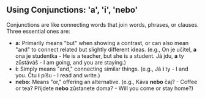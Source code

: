 ## Using Conjunctions: 'a', 'i', 'nebo'

Conjunctions are like connecting words that join words, phrases, or clauses. Three essential ones are:

*   __a:__ Primarily means "but" when showing a contrast, or can also mean "and" to connect related but slightly different ideas. (e.g., On je učitel, __a__ ona je studentka - He is a teacher, but she is a student. Já jdu, __a__ ty zůstáváš - I am going, and you are staying.)
*   __i:__ Simply means "and," connecting similar things. (e.g., Já __i__ ty - I and you. Čtu __i__ píšu - I read and write.)
*   __nebo:__ Means "or," offering an alternative. (e.g., Káva __nebo__ čaj? - Coffee or tea? Přijdete __nebo__ zůstanete doma? - Will you come or stay home?)